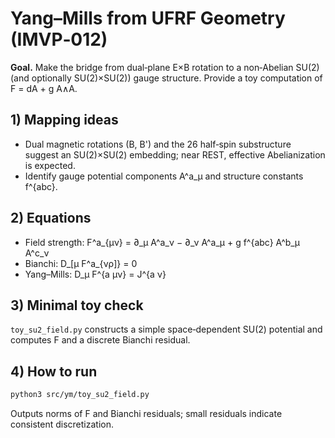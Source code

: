 
# Yang–Mills from UFRF Geometry (IMVP‑012)

**Goal.** Make the bridge from dual‑plane E×B rotation to a non‑Abelian SU(2) (and
optionally SU(2)×SU(2)) gauge structure. Provide a toy computation of F = dA + g A∧A.

## 1) Mapping ideas
- Dual magnetic rotations (B, B') and the 26 half‑spin substructure suggest
  an SU(2)×SU(2) embedding; near REST, effective Abelianization is expected.
- Identify gauge potential components A^a_μ and structure constants f^{abc}.

## 2) Equations
- Field strength: F^a_{μν} = ∂_μ A^a_ν − ∂_ν A^a_μ + g f^{abc} A^b_μ A^c_ν
- Bianchi: D_[μ F^a_{νρ]} = 0
- Yang–Mills: D_μ F^{a μν} = J^{a ν}

## 3) Minimal toy check
`toy_su2_field.py` constructs a simple space‑dependent SU(2) potential and
computes F and a discrete Bianchi residual.

## 4) How to run
```bash
python3 src/ym/toy_su2_field.py
```
Outputs norms of F and Bianchi residuals; small residuals indicate consistent discretization.
